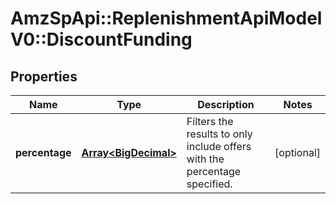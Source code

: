 # AmzSpApi::ReplenishmentApiModelV0::DiscountFunding

## Properties
Name | Type | Description | Notes
------------ | ------------- | ------------- | -------------
**percentage** | [**Array&lt;BigDecimal&gt;**](BigDecimal.md) | Filters the results to only include offers with the percentage specified. | [optional] 

